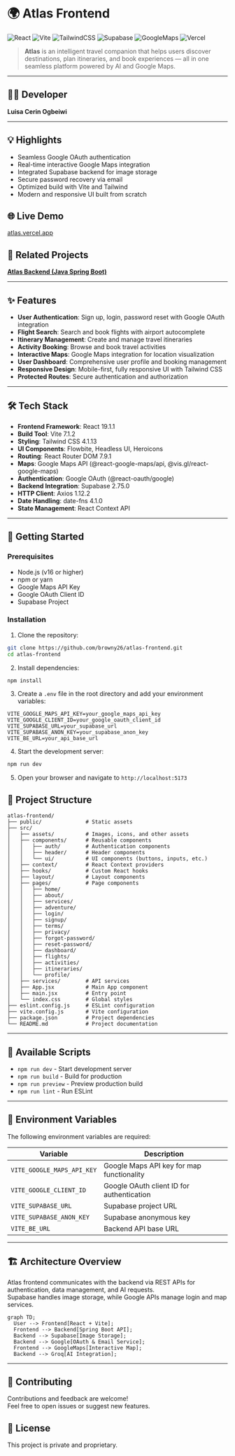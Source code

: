 # 🌍 Atlas Frontend

![React](https://img.shields.io/badge/React-18-blue?logo=react)
![Vite](https://img.shields.io/badge/Vite-7-purple?logo=vite)
![TailwindCSS](https://img.shields.io/badge/TailwindCSS-4-blue?logo=tailwindcss)
![Supabase](https://img.shields.io/badge/Supabase-2-green?logo=supabase)
![GoogleMaps](https://img.shields.io/badge/Google%20Maps-API-orange?logo=googlemaps)
![Vercel](https://img.shields.io/badge/Vercel-Deployment-black?logo=vercel)

> **Atlas** is an intelligent travel companion that helps users discover destinations, plan itineraries, and book experiences — all in one seamless platform powered by AI and Google Maps.

---

## 👩‍💻 Developer

**Luisa Cerin Ogbeiwi**

---

## 💡 Highlights

- Seamless Google OAuth authentication  
- Real-time interactive Google Maps integration  
- Integrated Supabase backend for image storage  
- Secure password recovery via email  
- Optimized build with Vite and Tailwind  
- Modern and responsive UI built from scratch

## 🌐 Live Demo

[atlas.vercel.app](https://atlas-works.vercel.app)

## 🧩 Related Projects

**[Atlas Backend (Java Spring Boot)](https://github.com/browny26/atlas-backend)**

---

## ✨ Features

- **User Authentication**: Sign up, login, password reset with Google OAuth integration
- **Flight Search**: Search and book flights with airport autocomplete
- **Itinerary Management**: Create and manage travel itineraries
- **Activity Booking**: Browse and book travel activities
- **Interactive Maps**: Google Maps integration for location visualization
- **User Dashboard**: Comprehensive user profile and booking management
- **Responsive Design**: Mobile-first, fully responsive UI with Tailwind CSS
- **Protected Routes**: Secure authentication and authorization

---

## 🛠 Tech Stack

- **Frontend Framework**: React 19.1.1
- **Build Tool**: Vite 7.1.2
- **Styling**: Tailwind CSS 4.1.13
- **UI Components**: Flowbite, Headless UI, Heroicons
- **Routing**: React Router DOM 7.9.1
- **Maps**: Google Maps API (@react-google-maps/api, @vis.gl/react-google-maps)
- **Authentication**: Google OAuth (@react-oauth/google)
- **Backend Integration**: Supabase 2.75.0
- **HTTP Client**: Axios 1.12.2
- **Date Handling**: date-fns 4.1.0
- **State Management**: React Context API

---

## 🚀 Getting Started

### Prerequisites

- Node.js (v16 or higher)
- npm or yarn
- Google Maps API Key
- Google OAuth Client ID
- Supabase Project

### Installation

1. Clone the repository:

```bash
git clone https://github.com/browny26/atlas-frontend.git
cd atlas-frontend
```

2. Install dependencies:

```bash
npm install
```

3. Create a `.env` file in the root directory and add your environment variables:

```env
VITE_GOOGLE_MAPS_API_KEY=your_google_maps_api_key
VITE_GOOGLE_CLIENT_ID=your_google_oauth_client_id
VITE_SUPABASE_URL=your_supabase_url
VITE_SUPABASE_ANON_KEY=your_supabase_anon_key
VITE_BE_URL=your_api_base_url
```

4. Start the development server:

```bash
npm run dev
```

5. Open your browser and navigate to `http://localhost:5173`

## 📁 Project Structure

```
atlas-frontend/
├── public/              # Static assets
├── src/
│   ├── assets/          # Images, icons, and other assets
│   ├── components/      # Reusable components
│   │   ├── auth/        # Authentication components
│   │   ├── header/      # Header components
│   │   └── ui/          # UI components (buttons, inputs, etc.)
│   ├── context/         # React Context providers
│   ├── hooks/           # Custom React hooks
│   ├── layout/          # Layout components
│   ├── pages/           # Page components
│   │   ├── home/
│   │   ├── about/
│   │   ├── services/
│   │   ├── adventure/
│   │   ├── login/
│   │   ├── signup/
│   │   ├── terms/
│   │   ├── privacy/
│   │   ├── forgot-password/
│   │   ├── reset-password/
│   │   ├── dashboard/
│   │   ├── flights/
│   │   ├── activities/
│   │   ├── itineraries/
│   │   └── profile/
│   ├── services/        # API services
│   ├── App.jsx          # Main App component
│   ├── main.jsx         # Entry point
│   └── index.css        # Global styles
├── eslint.config.js     # ESLint configuration
├── vite.config.js       # Vite configuration
├── package.json         # Project dependencies
└── README.md            # Project documentation
```

---

## 📜 Available Scripts

- `npm run dev` - Start development server
- `npm run build` - Build for production
- `npm run preview` - Preview production build
- `npm run lint` - Run ESLint

---

## 🔐 Environment Variables

The following environment variables are required:

| Variable                   | Description                               |
| -------------------------- | ----------------------------------------- |
| `VITE_GOOGLE_MAPS_API_KEY` | Google Maps API key for map functionality |
| `VITE_GOOGLE_CLIENT_ID`    | Google OAuth client ID for authentication |
| `VITE_SUPABASE_URL`        | Supabase project URL                      |
| `VITE_SUPABASE_ANON_KEY`   | Supabase anonymous key                    |
| `VITE_BE_URL`              | Backend API base URL                      |

---

## 🏗️ Architecture Overview

Atlas frontend communicates with the backend via REST APIs for authentication, data management, and AI requests.  
Supabase handles image storage, while Google APIs manage login and map services.

```mermaid
graph TD;
  User --> Frontend[React + Vite];
  Frontend --> Backend[Spring Boot API];
  Backend --> Supabase[Image Storage];
  Backend --> Google[OAuth & Email Service];
  Frontend --> GoogleMaps[Interactive Map];
  Backend --> Groq[AI Integration];
```

---

## 🤝 Contributing

Contributions and feedback are welcome!  
Feel free to open issues or suggest new features.

## 📄 License

This project is private and proprietary.
